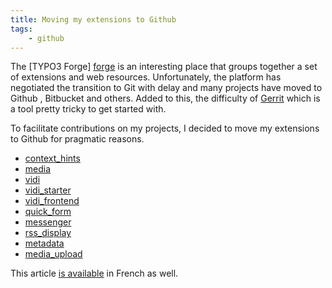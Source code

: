 ```yaml
---
title: Moving my extensions to Github
tags:
    - github
---
```


The [TYPO3 Forge] [forge] is an interesting place that groups together a set of extensions and web resources. Unfortunately, the platform has negotiated the transition to Git with delay and many projects have moved to Github , Bitbucket and others. Added to this, the difficulty of [Gerrit][Gerrit] which is a tool pretty tricky to get started with.

To facilitate contributions on my projects, I decided to move my extensions to Github for pragmatic reasons.

* [context_hints][context_hints]
* [media][media]
* [vidi][vidi]
* [vidi_starter][vidi_starter]
* [vidi_frontend][vidi_frontend]
* [quick_form][quick_form]
* [messenger][messenger]
* [rss_display][rss_display]
* [metadata][metadata]
* [media_upload][media_upload]

[vidi_frontend]:https://github.com/fabarea/vidi_frontend
[context_hints]:https://github.com/fabarea/context_hints
[vidi_starter]: https://github.com/fabarea/vidi_starter
[media_upload]:https://github.com/fabarea/media_upload
[quick_form]:https://github.com/fabarea/quick_form
[messenger]:https://github.com/fabarea/messenger
[rss_display]:https://github.com/fabarea/rss_display
[metadata]:https://github.com/fabarea/metadata
[media]:https://github.com/fabarea/media
[vidi]:https://github.com/fabarea/vidi
[Gerrit]:https://code.google.com/p/gerrit/
[forge]:https://forge.typo3.org/

This article [is available](/fr/blog/2015/02/10/github-migration) in French as well.
